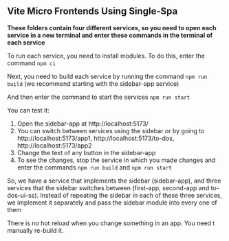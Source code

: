 ## Vite Micro Frontends Using Single-Spa

**These folders contain four different services, so you need to open each service in a new terminal and enter these commands in the terminal of each service**

To run each service, you need to install modules. To do this, enter the command `npm ci`

Next, you need to build each service by running the command `npm run build` (we recommend starting with the sidebar-app service)

And then enter the command to start the services `npm run start`

You can test it:

1. Open the sidebar-app at http://localhost:5173/
2. You can switch between services using the sidebar or by going to http://localhost:5173/app1, http://localhost:5173/to-dos, http://localhost:5173/app2
3. Change the text of any button in the sidebar-app
4. To see the changes, stop the service in which you made changes and enter the commands `npm run build` and `npm run start`

So, we have a service that implements the sidebar (sidebar-app), and three services that the sidebar switches between (first-app, second-app and to-dos-ui-ss). Instead of repeating the sidebar in each of these three services, we implement it separately and pass the sidebar module into every one of them

There is no hot reload when you change something in an app. You need t manually re-build it.
